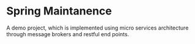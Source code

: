# Spring Maintanence
A demo project, which is implemented using micro services architecture through message brokers and restful end points. 
